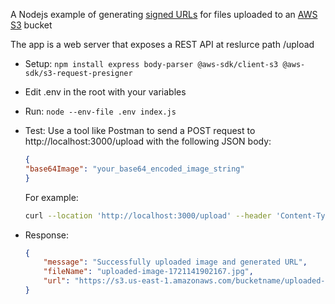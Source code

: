 A Nodejs example of generating [signed URLs](https://docs.aws.amazon.com/AmazonS3/latest/userguide/ShareObjectPreSignedURL.html) for files uploaded to an [AWS S3](https://aws.amazon.com/pm/serv-s3/?gclid=CjwKCAjwtNi0BhA1EiwAWZaANIGyJHZzgFXGaGTqiVjR3A8CL_h1h3tSP5yhC4OyOnsnS1tFRV8fuhoCuo0QAvD_BwE&trk=20e04791-939c-4db9-8964-ee54c41bc6ad&sc_channel=ps&ef_id=CjwKCAjwtNi0BhA1EiwAWZaANIGyJHZzgFXGaGTqiVjR3A8CL_h1h3tSP5yhC4OyOnsnS1tFRV8fuhoCuo0QAvD_BwE:G:s&s_kwcid=AL!4422!3!651751060962!e!!g!!aws%20s3!19852662362!145019251177) bucket

The app is a web server that exposes a REST API at reslurce path /upload



* Setup: `npm install express body-parser @aws-sdk/client-s3 @aws-sdk/s3-request-presigner`
* Edit .env in the root with your variables
* Run: `node --env-file .env index.js`
* Test: Use a tool like Postman to send a POST request to http://localhost:3000/upload with the following JSON body:
    ```JSON
    {
    "base64Image": "your_base64_encoded_image_string"
    }
    ```
    For example:

    ```bash
    curl --location 'http://localhost:3000/upload' --header 'Content-Type: application/json' --data '{"base64Image": "/9j/4AAQSkZJRgABAQAAAQABAAD/...FFFFf//Z"}'
    ```
* Response:
    ```JSON
    {
        "message": "Successfully uploaded image and generated URL",
        "fileName": "uploaded-image-1721141902167.jpg",
        "url": "https://s3.us-east-1.amazonaws.com/bucketname/uploaded-image-1721141902167.jpg?X-Amz-Algorithm=AWS4-HMAC-SHA256&X-Amz-Content-Sha256=UNSIGNED-PAYLOAD&X-Amz-Credential=AKIAV7SX4LLL7LQGEJOD%2F20240716%2Fus-east-1%2Fs3%2Faws4_request&X-Amz-Date=20240716T145822Z&X-Amz-Expires=3600&X-Amz-Signature=978ca5a1da191f6fc3524ac916322d317cdada6747f6964083febe61534556fb&X-Amz-SignedHeaders=host&x-id=GetObject"
    }
    ```